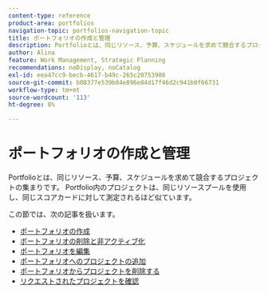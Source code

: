 ```yaml
---
content-type: reference
product-area: portfolios
navigation-topic: portfolios-navigation-topic
title: ポートフォリオの作成と管理
description: Portfolioとは、同じリソース、予算、スケジュールを求めて競合するプロジェクトの集まりです。 Portfolio内のプロジェクトは、同じリソースプールを使用し、同じスコアカードに対して測定されるほど似ています。
author: Alina
feature: Work Management, Strategic Planning
recommendations: noDisplay, noCatalog
exl-id: eea47cc9-becb-4617-b49c-265c20753908
source-git-commit: b08377e539b04e896e84d17f46d2c941b0f66731
workflow-type: tm+mt
source-wordcount: '113'
ht-degree: 0%

---
```


# ポートフォリオの作成と管理

Portfolioとは、同じリソース、予算、スケジュールを求めて競合するプロジェクトの集まりです。 Portfolio内のプロジェクトは、同じリソースプールを使用し、同じスコアカードに対して測定されるほど似ています。

この節では、次の記事を扱います。

* [ポートフォリオの作成](../../../manage-work/portfolios/create-and-manage-portfolios/create-portfolios.md)
* [ポートフォリオの削除と非アクティブ化](../../../manage-work/portfolios/create-and-manage-portfolios/delete-deactivate-portfolios.md)
* [ポートフォリオを編集](../../../manage-work/portfolios/create-and-manage-portfolios/edit-portfolios.md)
* [ポートフォリオへのプロジェクトの追加](../../../manage-work/portfolios/create-and-manage-portfolios/add-projects-to-portfolios.md)
* [ポートフォリオからプロジェクトを削除する](../../../manage-work/portfolios/create-and-manage-portfolios/remove-project-from-portfolio.md)
* [リクエストされたプロジェクトを確認](../../../manage-work/portfolios/create-and-manage-portfolios/review-requested-projects.md)
